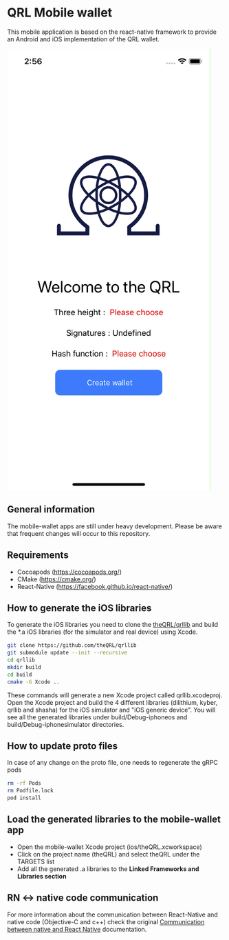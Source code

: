 # QRL Mobile wallet

This mobile application is based on the react-native framework to provide an Android and iOS implementation of the QRL wallet.

![iOS simulator recording](simulator_recording.gif)


## General information

The mobile-wallet apps are still under heavy development. Please be aware that frequent changes will occur to this repository.

## Requirements

- Cocoapods (https://cocoapods.org/)
- CMake (https://cmake.org/)
- React-Native (https://facebook.github.io/react-native/)

## How to generate the iOS libraries

To generate the iOS libraries you need to clone the [theQRL/qrllib](https://github.com/theQRL/qrllib) and build the *.a iOS libraries (for the simulator and real device) using Xcode.

```bash
git clone https://github.com/theQRL/qrllib
git submodule update --init --recursive
cd qrllib
mkdir build
cd build
cmake -G Xcode ..
```
These commands will generate a new Xcode project called qrllib.xcodeproj.
Open the Xcode project and build the 4 different libraries (dilithium, kyber, qrllib and shasha) for the iOS simulator and "iOS generic device". You will see all the generated libraries under build/Debug-iphoneos and build/Debug-iphonesimulator directories.

## How to update proto files

In case of any change on the proto file, one needs to regenerate the gRPC pods
```bash
rm -rf Pods
rm Podfile.lock
pod install
```

## Load the generated libraries to the mobile-wallet app

- Open the mobile-wallet Xcode project (ios/theQRL.xcworkspace)
- Click on the project name (theQRL) and select theQRL under the TARGETS list
- Add all the generated .a libraries to the **Linked Frameworks and Libraries section**

## RN <-> native code communication

For more information about the communication between React-Native and native code (Objective-C and c++) check the original [Communication between native and React Native](https://facebook.github.io/react-native/docs/communication-ios.html) documentation.
